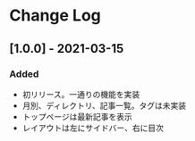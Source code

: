 
# Change Log

## [1.0.0] - 2021-03-15
### Added
- 初リリース。一通りの機能を実装
- 月別、ディレクトリ、記事一覧。タグは未実装
- トップページは最新記事を表示
- レイアウトは左にサイドバー、右に目次

